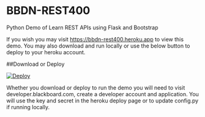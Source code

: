 # BBDN-REST400
Python Demo of Learn REST APIs using Flask and Bootstrap

If you wish you may visit <a href="https://bbdn-rest400.heroku.app">https://bbdn-rest400.heroku.app</a> to view this demo. You may also download and run locally or use the below button to deploy to your heroku account.

##Download or Deploy

<a href="https://heroku.com/deploy">
  <img src="https://www.herokucdn.com/deploy/button.svg" alt="Deploy">
</a>

Whether you download or deploy to run the demo you will need to visit developer.blackboard.com, create a developer account and application. You will use the key and secret in the heroku deploy page or to update config.py if running locally. 

